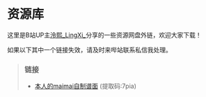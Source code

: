 # 资源库

这里是B站UP主[泠熙_LingXi_](https://space.bilibili.com/396529360)分享的一些资源网盘外链，欢迎大家下载！

如果以下其中一个链接失效，请及时来哔站联系私信我处理。

 > ### 链接
 > - [本人的maimai自制谱面](https://www.123865.com/s/IzpzVv-AxmUA?) (提取码:7pia)